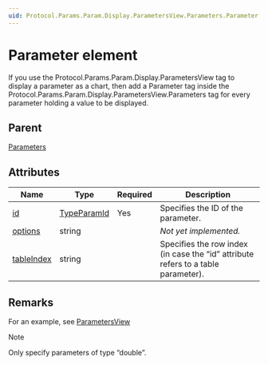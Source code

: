 ```yaml
---
uid: Protocol.Params.Param.Display.ParametersView.Parameters.Parameter
---
```


# Parameter element

If you use the Protocol.Params.Param.Display.ParametersView tag to display a parameter as a chart, then add a Parameter tag inside the Protocol.Params.Param.Display.ParametersView.Parameters tag for every parameter holding a value to be displayed.

## Parent

[Parameters](xref:Protocol.Params.Param.Display.ParametersView.Parameters)

## Attributes

|Name|Type|Required|Description|
|--- |--- |--- |--- |
|[id](xref:Protocol.Params.Param.Display.ParametersView.Parameters.Parameter-id)|[TypeParamId](xref:Protocol-TypeParamId)|Yes|Specifies the ID of the parameter.|
|[options](xref:Protocol.Params.Param.Display.ParametersView.Parameters.Parameter-options)|string||*Not yet implemented.*|
|[tableIndex](xref:Protocol.Params.Param.Display.ParametersView.Parameters.Parameter-tableIndex)|string||Specifies the row index (in case the “id” attribute refers to a table parameter).|

## Remarks

For an example, see [ParametersView](xref:Protocol.Params.Param.Display.ParametersView)

> [!NOTE]
> Only specify parameters of type “double”.




